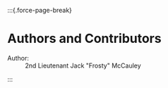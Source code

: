 :::{.force-page-break}

# Authors and Contributors

 <dl>
    <dt class="author">Author:</dt><dd>2nd Lieutenant Jack "Frosty" McCauley</dd>
</dl>

:::